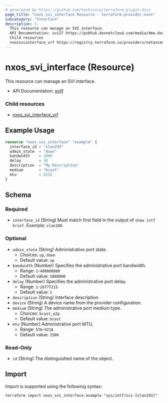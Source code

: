 ```yaml
---
# generated by https://github.com/hashicorp/terraform-plugin-docs
page_title: "nxos_svi_interface Resource - terraform-provider-nxos"
subcategory: "Interface"
description: |-
  This resource can manage an SVI interface.
  API Documentation: sviIf https://pubhub.devnetcloud.com/media/dme-docs-10-2-2/docs/Interfaces/svi:If/
  Child resources
  nxossviinterface_vrf https://registry.terraform.io/providers/netascode/nxos/latest/docs/resources/svi_interface_vrf
---
```


# nxos_svi_interface (Resource)

This resource can manage an SVI interface.

- API Documentation: [sviIf](https://pubhub.devnetcloud.com/media/dme-docs-10-2-2/docs/Interfaces/svi:If/)

### Child resources

- [nxos_svi_interface_vrf](https://registry.terraform.io/providers/netascode/nxos/latest/docs/resources/svi_interface_vrf)

## Example Usage

```terraform
resource "nxos_svi_interface" "example" {
  interface_id = "vlan293"
  admin_state  = "down"
  bandwidth    = 1000
  delay        = 10
  description  = "My Description"
  medium       = "bcast"
  mtu          = 9216
}
```

<!-- schema generated by tfplugindocs -->
## Schema

### Required

- `interface_id` (String) Must match first field in the output of `show intf brief`. Example: `vlan100`.

### Optional

- `admin_state` (String) Administrative port state.
  - Choices: `up`, `down`
  - Default value: `up`
- `bandwidth` (Number) Specifies the administrative port bandwidth.
  - Range: `1`-`400000000`
  - Default value: `1000000`
- `delay` (Number) Specifies the administrative port delay.
  - Range: `1`-`16777215`
  - Default value: `1`
- `description` (String) Interface description.
- `device` (String) A device name from the provider configuration.
- `medium` (String) The administrative port medium type.
  - Choices: `bcast`, `p2p`
  - Default value: `bcast`
- `mtu` (Number) Administrative port MTU.
  - Range: `576`-`9216`
  - Default value: `1500`

### Read-Only

- `id` (String) The distinguished name of the object.

## Import

Import is supported using the following syntax:

```shell
terraform import nxos_svi_interface.example "sys/intf/svi-[vlan293]"
```
